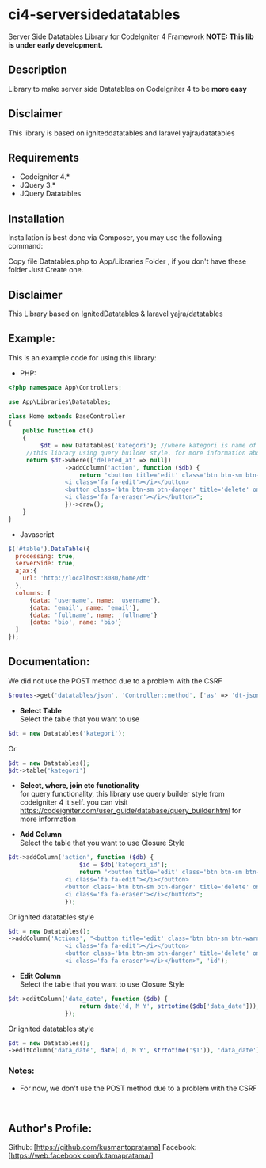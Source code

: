 # ci4-serversidedatatables
Server Side Datatables Library for CodeIgniter 4 Framework
**NOTE: This lib is under early development.**

## Description
Library to make server side Datatables on CodeIgniter 4 to be **more easy**

## Disclaimer
This library is based on igniteddatatables and laravel yajra/datatables

## Requirements
* Codeigniter 4.*
* JQuery 3.*
* JQuery Datatables

## Installation
Installation is best done via Composer, you may use the following command:

 Copy file Datatables.php to App/Libraries Folder , if you don't have these folder Just Create one. 


## Disclaimer
This Library based on IgnitedDatatables & laravel yajra/datatables

## Example:
This is an example code for using this library:
* PHP:
```php
<?php namespace App\Controllers;

use App\Libraries\Datatables;

class Home extends BaseController
{
	public function dt()
	{
		 $dt = new Datatables('kategori'); //where kategori is name of table from your database.
     //this library using query builder style. for more information about query builder you can visit https://codeigniter.com/user_guide/database/query_builder.html
     return $dt->where(['deleted_at' => null])
                ->addColumn('action', function ($db) {
                    return "<button title='edit' class='btn btn-sm btn-warning' onclick='edit(\"$id\")'>
                <i class='fa fa-edit'></i></button> 
                <button class='btn btn-sm btn-danger' title='delete' onclick='del(\"$id\")'>
                <i class='fa fa-eraser'></i></button>";
                })->draw();
	}
}
```

* Javascript
```javascript
$('#table').DataTable({
  processing: true,
  serverSide: true,
  ajax:{
    url: 'http://localhost:8080/home/dt'
  },
  columns: [
	  {data: 'username', name: 'username'},
	  {data: 'email', name: 'email'},
	  {data: 'fullname', name: 'fullname'}
	  {data: 'bio', name: 'bio'}
  ]
});
```


## Documentation:


We did not use the POST method due to a problem with the CSRF
```php
$routes->get('datatables/json', 'Controller::method', ['as' => 'dt-json']);
```

* **Select Table**\
	Select the table that you want to use
```php
$dt = new Datatables('kategori');
```
Or
```php
$dt = new Datatables();
$dt->table('kategori')
```


* **Select, where, join etc functionality**\
	for query functionality, this library use query builder style from codeigniter 4 it self. you can visit https://codeigniter.com/user_guide/database/query_builder.html
  for more information

* **Add Column**\
	Select the table that you want to use
 Closure Style
```php
$dt->addColumn('action', function ($db) {
                    $id = $db['kategori_id'];
                    return "<button title='edit' class='btn btn-sm btn-warning' onclick='edit(\"$id\")'>
                <i class='fa fa-edit'></i></button> 
                <button class='btn btn-sm btn-danger' title='delete' onclick='del(\"$id\")'>
                <i class='fa fa-eraser'></i></button>";
                });
```
Or ignited datatables style
```php
$dt = new Datatables();
->addColumn('Actions', "<button title='edit' class='btn btn-sm btn-warning' onclick='edit("$1")'>
                <i class='fa fa-edit'></i></button> 
                <button class='btn btn-sm btn-danger' title='delete' onclick='del("$1")'>
                <i class='fa fa-eraser'></i></button>", 'id');
```

* **Edit Column**\
	Select the table that you want to use
 Closure Style
```php
$dt->editColumn('data_date', function ($db) {
                    return date('d, M Y', strtotime($db['data_date']));
                });
```
Or ignited datatables style
```php
$dt = new Datatables();
->editColumn('data_date', date('d, M Y', strtotime('$1')), 'data_date');
```

### Notes:

* For now, we don't use the POST method due to a problem with the CSRF

<br />

## Author's Profile:

Github: [https://github.com/kusmantopratama]
Facebook: [https://web.facebook.com/k.tamapratama/]

